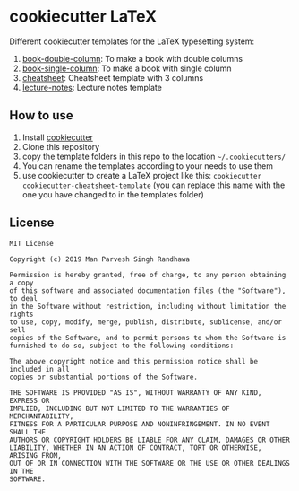 # cookiecutter LaTeX

Different cookiecutter templates for the LaTeX typesetting system:
1. [book-double-column](cookiecutter-book-template-double-column): To make a book with double columns
1. [book-single-column](cookiecutter-book-template-single-column): To make a book with single column
1. [cheatsheet](cookiecutter-cheatsheet-template): Cheatsheet template with 3 columns
1. [lecture-notes](cookiecutter-lecture-notes-template): Lecture notes template

## How to use

1. Install [cookiecutter](https://github.com/audreyr/cookiecutter)
2. Clone this repository
3. copy the template folders in this repo to the location `~/.cookiecutters/`
4. You can rename the templates according to your needs to use them
5. use cookiecutter to create a LaTeX project like this: `cookiecutter cookiecutter-cheatsheet-template` (you can replace this name with the one you have changed to in the templates folder)

## License
```
MIT License

Copyright (c) 2019 Man Parvesh Singh Randhawa

Permission is hereby granted, free of charge, to any person obtaining a copy
of this software and associated documentation files (the "Software"), to deal
in the Software without restriction, including without limitation the rights
to use, copy, modify, merge, publish, distribute, sublicense, and/or sell
copies of the Software, and to permit persons to whom the Software is
furnished to do so, subject to the following conditions:

The above copyright notice and this permission notice shall be included in all
copies or substantial portions of the Software.

THE SOFTWARE IS PROVIDED "AS IS", WITHOUT WARRANTY OF ANY KIND, EXPRESS OR
IMPLIED, INCLUDING BUT NOT LIMITED TO THE WARRANTIES OF MERCHANTABILITY,
FITNESS FOR A PARTICULAR PURPOSE AND NONINFRINGEMENT. IN NO EVENT SHALL THE
AUTHORS OR COPYRIGHT HOLDERS BE LIABLE FOR ANY CLAIM, DAMAGES OR OTHER
LIABILITY, WHETHER IN AN ACTION OF CONTRACT, TORT OR OTHERWISE, ARISING FROM,
OUT OF OR IN CONNECTION WITH THE SOFTWARE OR THE USE OR OTHER DEALINGS IN THE
SOFTWARE.
```
